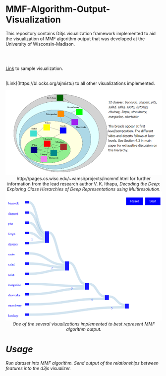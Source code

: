 # MMF-Algorithm-Output-Visualization 

This repository contains D3js visualization framework implemented to aid 
the visualization of MMF algorithm output that was developed at the University of Wisconsin-Madison.

<br>
<br>

[Link](https://bl.ocks.org/ajmistu/4dda2877068de61c1297d39c995b54aa) to sample visualization.
<br>

<br>
[Link](https://bl.ocks.org/ajmistu) to all other visualizations implemented. 

<p align="center">
  <img src="https://github.com/ajmengistu/MMF-Algorithm-Output-Visualization/blob/master/hierarchy.png">
  
 <br>
  http://pages.cs.wisc.edu/~vamsi/projects/incmmf.html for further information from the lead research author V. K. Ithapu, <i>Decoding   the Deep: Exploring Class Hierarchies of Deep Representations using Multiresolution<i>.
  <br>
  
  <img src="https://github.com/ajmengistu/MMF-Algorithm-Output-Visualization/blob/master/sample.png">
  
  <br>
  One of the several visualizations implemented to best represent MMF algorithm output.
<p>

# Usage

<p>
  Run dataset into MMF algorithm. Send output of the relationships between features into the d3js visualizer.
 </p>
